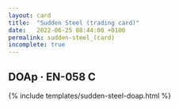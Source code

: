 ```yaml
---
layout: card
title:  "Sudden Steel (trading card)"
date:   2022-06-25 08:44:00 +0100
permalink: sudden-steel_(card)
incomplete: true
---
```


## DOAp &middot; EN-058 C

{% include templates/sudden-steel-doap.html %}